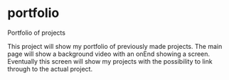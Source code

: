 # portfolio
Portfolio of projects

This project will show my portfolio of previously made projects. The main page will show a background video with an onEnd 
showing a screen. Eventually this screen will show my projects with the possibility to link through to the actual project. 
